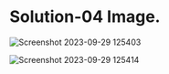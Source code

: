 # Solution-04 Image.
![Screenshot 2023-09-29 125403](https://github.com/Khush0031/pw-skills-full-stack-web-dev-assignment-solution/assets/121889921/39bded4e-568c-41ec-8961-192ba10e16de)


![Screenshot 2023-09-29 125414](https://github.com/Khush0031/pw-skills-full-stack-web-dev-assignment-solution/assets/121889921/1f72cd57-2eb0-4c5b-a18a-359d9b54ada3)
